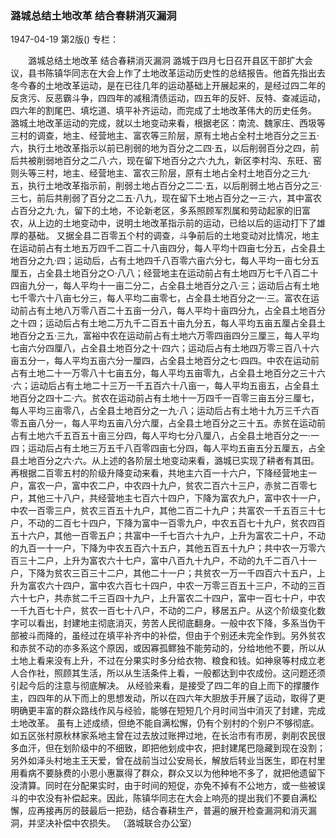 ### 潞城总结土地改革  结合春耕消灭漏洞

1947-04-19
第2版()
专栏：

　　潞城总结土地改革
    结合春耕消灭漏洞
    潞城于四月七日召开县区干部扩大会议，县书陈镇华同志在大会上作了土地改革运动历史性的总结报告。他首先指出去冬今春的土地改革运动，是在已往几年的运动基础上开展起来的，是经过四二年的反贪污、反恶霸斗争，四四年的减租清债运动，四五年的反奸、反特、查减运动，四六年的割尾巴、填圪道、填平补齐运动，而完成了土地改革伟大的历史任务。
    潞城土地改革运动的完成，就以土地变动来看，根据老区：南流、魏家庄、西圾等三村的调查，地主、经营地主、富农等三阶层，原有土地占全村土地百分之三五·六，执行土地改革指示以前已削弱的地为百分之二四·五，以后削弱百分之四，前后共被削弱地百分之二八·六，现在留下地百分之六·九九，新区李村沟、东旺、窑则头等三村，地主、经营地主、富农三阶层，原有土地占全村土地百分之三九·五，执行土地改革指示前，削弱土地占百分之二二·五，以后削弱土地占百分之三·三七，前后共削弱了百分之二五·八九，现在留下土地占百分之一三·六，其中富农占百分之九·九，留下的土地，不论新老区，多系照顾军烈属和劳动起家的旧富农，从上边的土地变动中，说明土地改革指示前的运动，已给以后的运动打下了雄厚的基础。
    又据全县二百零五个村的调查，斗争前后的土地变动对比情况，地主在运动前占有土地五万四千二百二十八亩四分，每人平均十四亩七分五，占全县土地百分之九·四；运动后，占有土地四千八百零六亩六分七，每人平均一亩七分五厘五，占全县土地百分之○·八八；经营地主在运动前占有土地四万七千八百二十四亩九分一，每人平均十一亩二分二，占全县土地百分之八·三；运动后占有土地七千零六十八亩七分三，每人平均二亩零七，占全县土地百分之一·三。富农在运动前占有土地八万零八百二十五亩一分八，每人平均十亩四分九，占全县土地百分之十四；运动后占有土地二万九千二百五十亩九分五，每人平均五亩五厘占全县土地百分之五·三九，富裕中农在运动前占有土地六万零四亩四分三厘三，每人平均七亩六分四厘八，占全县土地百分之十·四六；运动后占有土地四万零三百八十六亩五分一，每人平均五亩六分一厘四，占全县土地百分之七·四四。中农在运动前占有土地二十一万零八十七亩五分，每人平均五亩零九，占全县土地百分之三十六·六；运动后占有土地二十三万一千五百六十八亩一，每人平均五亩五，占全县土地百分之四十二·六。贫农在运动前占有土地十一万四千一百零三亩五分三厘七，每人平均三亩零八，占全县土地百分之一九·八；运动后占有土地十九万三千六百零五亩八分一，每人平均五亩八分六厘，占全县土地百分之三十五。赤贫在运动前占有土地六千五百五十亩三分四，每人平均七分八厘八，占全县土地百分之一·一四；运动后占有土地三万五千八百零四亩七分四，每人平均五亩五分五厘五，占全县土地百分之六·六。从上述的各阶层土地变动来看，潞城已实现了耕者有其田。
    再根据二百零五村的阶级升降变动来看，共地主六百一十六户，下降经营地主一户，富农一户，富中农二户，中农四十九户，贫农二百六十三户，赤贫二百零七户，其他三十八户，共经营地主七百六十四户，下降为富农九户，富中农十一户，中农一百零三户，贫农三百五十九户，其他二百二十九户；共富农一千五百三十七户，不动的二百七十四户，下降为富中一百零九户，中农五百七十九户，贫农四百五十六户，其他一百零五户；共富中一千七百六十九户，上升为富农二十户，不动的九百一十一户，下降为中农五百六十五户，其他五百五十九户；共中农一万零六百三十二户，上升为富农六十七户，富中八百九十九户，不动的九千二百八十一户，下降为贫农三百三十二户，其他二十一户；共贫农一万一千四百六十五户，上升为富农六十四户，富中农六百七十四户，中农一万零三百五十三户，不动的三百六十七户，共赤贫二千三百四十九户，上升富农二十四户，富中一百七十户，中农一千九百七十户，贫农一百七十八户，不动的二户，移居五户。从这个阶级变化数字可以看出，封建地主彻底消灭，劳苦人民彻底翻身。一般中农下降，多系当伪干部被斗而降的，虽经过在填平补齐中的补偿，但由于个别还未完全作到。另外贫农和赤贫不动的亦多系这个原因，或因寡孤鳏独不能劳动的，分给地他不要，所以从土地上看来没有上升，不过在分果实时多分给衣物、粮食和钱。如神泉等村成立老人合作社，照顾其生活，所以从生活条件上看，一般都达到中农成份。这问题还须引起今后的注意与彻底解决。
    从经验来看，是接受了四二年的自上而下的撑腰作主，四四年的从下而上的思想发动，所以在四六年大胆放手开展了运动，取得了更明确更丰富的群众路线作风与经验，能够在短短几个月时间当中消灭了封建，完成土地改革。
    虽有上述成绩，但绝不能自满松懈，仍有个别村的个别户不够彻底。如五区张村原秋林家系地主曾在过去放过账押过地，在长治市有市房，剥削农民很多血汗，但在划阶级中的不细致，即把他划成中农，把封建尾巴隐藏到现在没割；另外如泽头村地主王天爱，曾在战前当过公安局长，解放后转业当医生，即在村里用看病不要脉费的小恩小惠赢得了群众，群众又以为他种地不多了，就把他遗留下没清算。同时在分配果实时，由于时间的短促，亦免不掉有不公地方，或一些被误斗的中农没有补偿起来。因此，陈镇华同志在大会上响亮的提出我们不要自满松懈，应再接再厉的鼓最后一把劲，结合春耕生产，普遍的展开检查漏洞和消灭漏洞，并坚决补偿中农损失。
        （潞城联合办公室）
